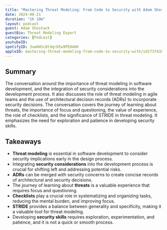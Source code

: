 ```yaml
---
title: "Mastering Threat Modeling: From Code to Security with Adam Shostack"
date: 2024-08-21
duration: "1h 10m"
layout: podcast
guest: Adam Shostack
guestBio: Threat Modeling Expert
categories: [Podcast]
youtubeID: 
spotifyID: 3xwH4Sc8tdqrDIw9PEO4HX
appleID: mastering-threat-modeling-from-code-to-security-with/id1737438641?i=1000666169078
---
```

## Summary
The conversation around the importance of threat modeling in software development, and the integration of security considerations into the development process. It also discusses the role of threat modeling in agile teams and the use of architectural decision records (ADRs) to incorporate security decisions. The conversation covers the journey of learning about threats, the importance of focus and questioning, the value of experience, the role of checklists, and the significance of STRIDE in threat modeling. It emphasizes the need for exploration and patience in developing security skills.

## Takeaways
- **Threat modeling** is essential in software development to consider security implications early in the design process.
- Integrating **security considerations** into the development process is crucial for shifting left and addressing potential risks.
- **ADRs** can be merged with security concerns to create concise records of architectural and security decisions.
- The journey of learning about **threats** is a valuable experience that requires focus and questioning.
- **Checklists** play a crucial role in systematizing and organizing tasks, reducing the mental burden, and improving focus.
- **STRIDE** provides a balance between generality and specificity, making it a valuable tool for threat modeling.
- Developing **security skills** requires exploration, experimentation, and patience, and it is not a quick or smooth process.
